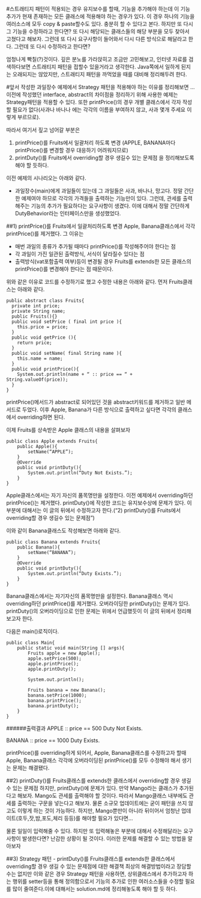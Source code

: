 #스트래티지 패턴이 적용되는 경우
유지보수를 할때, 기능을 추가해야 하는데 이 기능 추가가 현재 존재하는 모든 클래스에 적용해야 하는 경우가 있다. 이 경우 하나의 기능을 여러소스에 모두 copy & paste할수도 있다. 충분히 할 수 있다고 본다. 하지만 또 다시 그 기능을 수정하라고 한다면? 또 다시 해당되는 클래스들의 해당 부분을 모두 찾아서 고쳤다고 해보자. 그런데 또 다시 요구사항이 들어와서 다시 다른 방식으로 해달라고 한다. 그런데 또 다시 수정하라고 한다면?

엄청나게 빡칠(?)것이다. 깊은 분노를 가라앉히고 조금만 고민해보고, 인터넷 자료를 검색하다보면 스트래티지 패턴을 접할수 있을거라고 생각한다. Java쪽에서 일하게 된지는 오래되지는 않았지만, 스트래티지 패턴을 까먹었을 때를 대비해 정리해두려 한다.


#앞서 작성한 과일장수 예제에서 Strategy 패턴을 적용해야 하는 이유를 정리해보면 ...
이전에 작성했던 interface, abstract의 차이점을 정리하기 위해 사용한 예제는 Strategy패턴을 적용할 수 있다. 또한 printPrice()의 경우 개별 클래스에서 각자 작성할 필요가 없다(사과나 바나나 에는 각각의 이름을 부여하지 않고, 사과 몇개 주세요 이렇게 부르므로).

따라서 여기서 짚고 넘어갈 부분은
 1) printPrice()를 Fruits에서 일괄처리 하도록 변경
  (APPLE, BANANA마다 printPrice()를 변경할 경우 대응하기 어려워지므로)
 2) printDuty()를 Fruits에서 overriding할 경우 생길수 있는 문제점
을 정리해보도록 해야 할 듯하다.

이전 예제의 시나리오는 아래와 같다.
- 과일장수(main)에게 과일들이 있는데 그 과일들은 사과, 바나나, 망고다. 정말 간단한 예제여야 하므로 각각의 가격들을 출력하는 기능만이 있다. 그런데, 관세를 출력해주는 기능의 추가가 필요하다는 요구사항이 생겼다. 이에 대해서 정말 간단하게 DutyBehavior라는 인터페이스만을 생성했었다.

##1) printPrice()를 Fruits에서 일괄처리하도록 변경
Apple, Banana클래스에서 각각 printPrice()를 제거했다. 그 이유는 
 - 매번 과일의 종류가 추가될 때마다 printPrice()를 작성해주어야 한다는 점
 - 각 과일이 가진 일관된 출력방식, 서식이 달라질수 있다는 점 
 - 출력방식(vat포함출력 여부)등이 변경될 경우 Fruits를 extends한 모든 클래스의 printPrice()를 변경해야 한다는 점
때문이다.

위와 같은 이유로 코드를 수정하기로 했고 수정한 내용은 아래와 같다.
먼저 Fruits클래스는 아래와 같다.
```{.java}
public abstract class Fruits{
  private int price;
  private String name;
  public Fruits(){}
  public void setPrice ( final int price ){
    this.price = price;
  }
  public void getPrice (){
    return price;
  }
  public void setName( final String name ){
    this.name = name;
  }
  public void printPrice(){
    System.out.println(name + “ :: price == “ + String.valueOf(price));
  }
}
```
printPrice()메서드가 abstract로 되어있던 것을 abstract키워드를 제거하고 일반 메서드로 두었다. 이후 Apple, Banana가 다른 방식으로 출력하고 싶다면 각각의 클래스에서 overriding하면 된다. 

이제 Fruits를 상속받은 Apple 클래스의 내용을 살펴보자
```{.java}
public class Apple extends Fruits{
    public Apple(){
        setName(“APPLE”);
    }
    @Override
    public void printDuty(){
        System.out.println(“Duty Not Exists.”);
    }
}
```
Apple클래스에서는 자기 자신의 품목명만을 설정한다. 이전 예제에서 overriding하던 printPrice()는 제거했다. printDuty()에 작성한 코드는 유지보수상에 문제가 있다. 이 부분에 대해서는 이 글의 뒤에서 수정하고자 한다.(“2) printDuty()를 Fruits에서 overriding할 경우 생길수 있는 문제점”)

이와 같이 Banana클래스도 작성해보면 아래와 같다.
```{.java}
public class Banana extends Fruits{
    public Banana(){
        setName(“BANANA”);
    }
    @Override
    public void printDuty(){
        System.out.println(“Duty Exists.”);
    }
}
```
Banana클래스에서는 자기자신의 품목명만을 설정한다. Banana클래스 역시 overriding하던 printPrice()를 제거했다. 오버라이딩한 printDuty()는 문제가 있다. printDuty()의 오버라이딩으로 인한 문제는 위에서 언급했듯이 이 글의 뒤에서 정리해보고자 한다.

다음은 main()로직이다.
```{.java}
public class Main{
    public static void main(String [] args){
        Fruits apple = new Apple();
        apple.setPrice(500);
        apple.printPrice();
        apple.printDuty();

        System.out.println();

        Fruits banana = new Banana();
        banana.setPrice(1000);
        banana.printPrice();
        banana.printDuty();
    }
}
```
######출력결과
APPLE :: price == 500
Duty Not Exists.

BANANA :: price == 1000
Duty Exists.

printPrice()를 overriding하게 되어서, Apple, Banana클래스를 수정하고자 할때 Apple, Banana클래스 각각에 오버라이딩된 printPrice()를 모두 수정해야 해서 생기는 문제는 해결됐다.

##2) printDuty()를 Fruits클래스를 extends한 클래스에서 overriding할 경우 생길수 있는 문제점
하지만, printDuty()에 문제가 있다. 만약 Mango라는 클래스가 추가된다고 해보자. Mango도 관세를 출력해야 할 것이다. 따라서 Mango클래스 내부에도 관세를 출력하는 구문을 넣는다고 해보자. 물론 소규모 업데이트에는 굳이 패턴을 쓰지 않고도 이렇게 하는 것이 가능하다. 하지만, Mango뿐만이 아니라 뒤이어서 엄청난 업데이트(호두,잣,밤,포도,체리 등등)를 해야할 필요가 있다면…

물론 일일이 입력해줄 수 있다. 하지만 또 입력해놓은 부분에 대해서 수정해달라는 요구사항이 발생한다면? 난감한 상황이 될 것이다. 이러한 문제를 해결할 수 있는 방법을 알아보자

##3) Strategy 패턴 - printDuty()를 Fruits클래스를 extends한 클래스에서 overriding할 경우 생길 수 있는 문제점에 대한 해결책
최상의 해결방법이라고 장담할 수는 없지만 이와 같은 경우 Strategy 패턴을 사용하면, 상위클래스에서 추가하고자 하는 행위를 setter등을 통해 정의함으로서 기능의 추가로 인한 여러소스들을 수정할 필요를 많이 줄여준다.이에 대해서는 solution.md에 정리해놓도록 해야 할 듯 하다.
